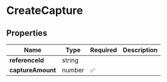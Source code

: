 # CreateCapture



## Properties

Name | Type | Required | Description
------------ | ------------- | ------------- | -------------
**referenceId** | string |  | 
**captureAmount** | number | ✅ | 


